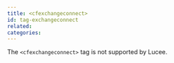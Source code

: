 ```yaml
---
title: <cfexchangeconnect>
id: tag-exchangeconnect
related:
categories:
---
```


The `<cfexchangeconnect>` tag is not supported by Lucee.
